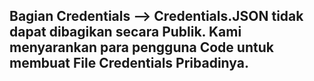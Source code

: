## Bagian Credentials --> Credentials.JSON tidak dapat dibagikan secara Publik. Kami menyarankan para pengguna Code untuk membuat File Credentials Pribadinya.
